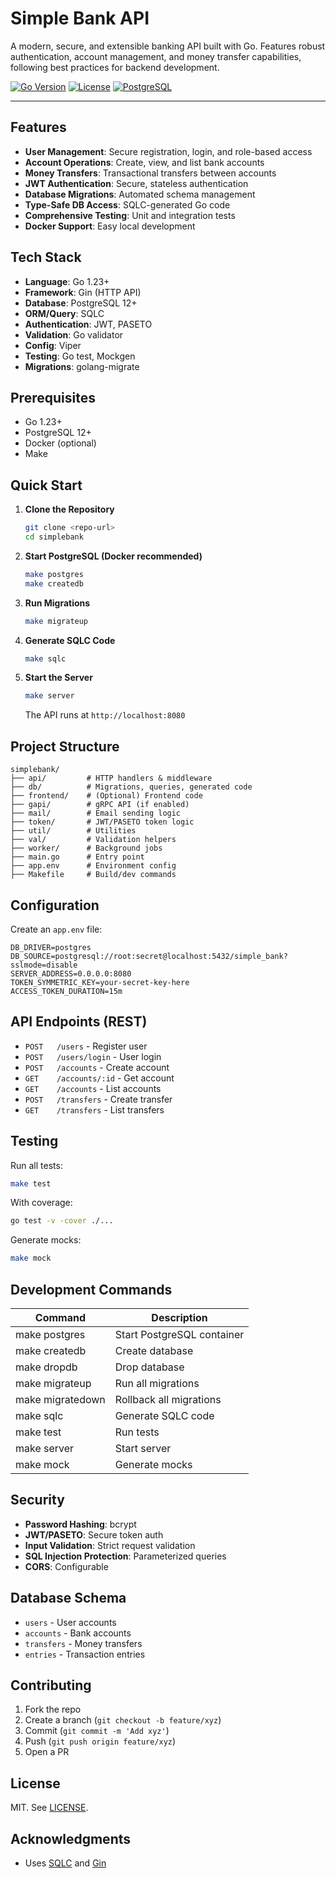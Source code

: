 # Simple Bank API

A modern, secure, and extensible banking API built with Go. Features robust authentication, account management, and money transfer capabilities, following best practices for backend development.

[![Go Version](https://img.shields.io/badge/Go-1.23-blue.svg)](https://golang.org/)
[![License](https://img.shields.io/badge/License-MIT-green.svg)](LICENSE)
[![PostgreSQL](https://img.shields.io/badge/PostgreSQL-12+-blue.svg)](https://www.postgresql.org/)

---

## Features

- **User Management**: Secure registration, login, and role-based access
- **Account Operations**: Create, view, and list bank accounts
- **Money Transfers**: Transactional transfers between accounts
- **JWT Authentication**: Secure, stateless authentication
- **Database Migrations**: Automated schema management
- **Type-Safe DB Access**: SQLC-generated Go code
- **Comprehensive Testing**: Unit and integration tests
- **Docker Support**: Easy local development

## Tech Stack

- **Language**: Go 1.23+
- **Framework**: Gin (HTTP API)
- **Database**: PostgreSQL 12+
- **ORM/Query**: SQLC
- **Authentication**: JWT, PASETO
- **Validation**: Go validator
- **Config**: Viper
- **Testing**: Go test, Mockgen
- **Migrations**: golang-migrate

## Prerequisites

- Go 1.23+
- PostgreSQL 12+
- Docker (optional)
- Make

## Quick Start

1. **Clone the Repository**
	```bash
	git clone <repo-url>
	cd simplebank
	```
2. **Start PostgreSQL (Docker recommended)**
	```bash
	make postgres
	make createdb
	```
3. **Run Migrations**
	```bash
	make migrateup
	```
4. **Generate SQLC Code**
	```bash
	make sqlc
	```
5. **Start the Server**
	```bash
	make server
	```
	The API runs at `http://localhost:8080`

## Project Structure

```
simplebank/
├── api/         # HTTP handlers & middleware
├── db/          # Migrations, queries, generated code
├── frontend/    # (Optional) Frontend code
├── gapi/        # gRPC API (if enabled)
├── mail/        # Email sending logic
├── token/       # JWT/PASETO token logic
├── util/        # Utilities
├── val/         # Validation helpers
├── worker/      # Background jobs
├── main.go      # Entry point
├── app.env      # Environment config
├── Makefile     # Build/dev commands
```

## Configuration

Create an `app.env` file:
```env
DB_DRIVER=postgres
DB_SOURCE=postgresql://root:secret@localhost:5432/simple_bank?sslmode=disable
SERVER_ADDRESS=0.0.0.0:8080
TOKEN_SYMMETRIC_KEY=your-secret-key-here
ACCESS_TOKEN_DURATION=15m
```

## API Endpoints (REST)

- `POST   /users`           - Register user
- `POST   /users/login`     - User login
- `POST   /accounts`        - Create account
- `GET    /accounts/:id`    - Get account
- `GET    /accounts`        - List accounts
- `POST   /transfers`       - Create transfer
- `GET    /transfers`       - List transfers

## Testing

Run all tests:
```bash
make test
```
With coverage:
```bash
go test -v -cover ./...
```
Generate mocks:
```bash
make mock
```

## Development Commands

| Command            | Description                  |
|--------------------|------------------------------|
| make postgres      | Start PostgreSQL container   |
| make createdb      | Create database              |
| make dropdb        | Drop database                |
| make migrateup     | Run all migrations           |
| make migratedown   | Rollback all migrations      |
| make sqlc          | Generate SQLC code           |
| make test          | Run tests                    |
| make server        | Start server                 |
| make mock          | Generate mocks               |

## Security

- **Password Hashing**: bcrypt
- **JWT/PASETO**: Secure token auth
- **Input Validation**: Strict request validation
- **SQL Injection Protection**: Parameterized queries
- **CORS**: Configurable

## Database Schema

- `users`      - User accounts
- `accounts`   - Bank accounts
- `transfers`  - Money transfers
- `entries`    - Transaction entries

## Contributing

1. Fork the repo
2. Create a branch (`git checkout -b feature/xyz`)
3. Commit (`git commit -m 'Add xyz'`)
4. Push (`git push origin feature/xyz`)
5. Open a PR

## License

MIT. See [LICENSE](LICENSE).

## Acknowledgments

- Uses [SQLC](https://sqlc.dev/) and [Gin](https://gin-gonic.com/)
